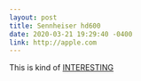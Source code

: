 ```yaml
---
layout: post
title: Sennheiser hd600
date: 2020-03-21 19:29:40 -0400
link: http://apple.com
---
```


This is kind of [INTERESTING](Apple.com)

